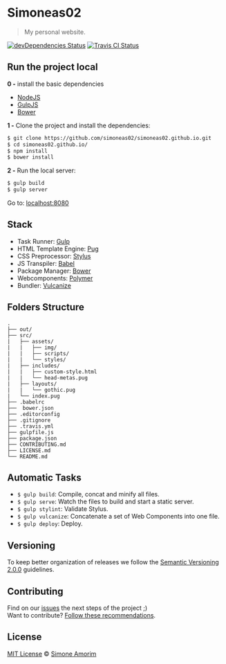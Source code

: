 # Simoneas02

> My personal website.

[![devDependencies Status](https://david-dm.org/simoneas02/simoneas02.github.io/dev-status.svg)](https://david-dm.org/simoneas02/simoneas02.github.io?type=dev)
[![Travis CI Status](https://travis-ci.org/simoneas02/simoneas02.github.io.svg?branch=dev)](https://travis-ci.org/simoneas02/simoneas02.github.io)

## Run the project local

**0 -** install the basic dependencies

- [NodeJS](https://nodejs.org/en/)
- [GulpJS](http://gulpjs.com/)
- [Bower](https://bower.io/)

**1 -** Clone the project and install the dependencies:

```sh
$ git clone https://github.com/simoneas02/simoneas02.github.io.git
$ cd simoneas02.github.io/
$ npm install
$ bower install
```
**2 -** Run the local server:

```sh
$ gulp build
$ gulp server
```

Go to: [localhost:8080](http://localhost:8080/out)

## Stack

- Task Runner: [Gulp](http://gulpjs.com/)
- HTML Template Engine: [Pug](https://pugjs.org/api/getting-started.html)
- CSS Preprocessor: [Stylus](http://stylus-lang.com/)
- JS Transpiler: [Babel](http://babeljs.io/)
- Package Manager: [Bower](https://bower.io/)
- Webcomponents: [Polymer](https://www.polymer-project.org/1.0/)
- Bundler: [Vulcanize](https://www.npmjs.com/package/gulp-vulcanize)

## Folders Structure

	.
	├── out/
	├── src/
	|   ├── assets/
	|   |   ├── img/
	|   |   ├── scripts/
	|   |   └── styles/
	|   ├── includes/
	|   |   ├──	custom-style.html
	|   |   └── head-metas.pug
	|   ├── layouts/
	|   |   └── gothic.pug
	|   └── index.pug
	├── .babelrc
	├──  bower.json
	├── .editorconfig
	├── .gitignore
	├── .travis.yml
	├── gulpfile.js
	├── package.json
	├── CONTRIBUTING.md
	├── LICENSE.md
	└── README.md

## Automatic Tasks

- `$ gulp build`: Compile, concat and minify all files.
- `$ gulp serve`: Watch the files to build and start a static server.
- `$ gulp stylint`: Validate Stylus.
- `$ gulp vulcanize`: Concatenate a set of Web Components into one file.
- `$ gulp deploy`: Deploy.

## Versioning

To keep better organization of releases we follow the [Semantic Versioning 2.0.0](http://semver.org/) guidelines.

## Contributing

Find on our [issues](https://github.com/simoneas02/simoneas02.github.io/issues/) the next steps of the project ;)
<br>
Want to contribute? [Follow these recommendations](https://github.com/simoneas02/simoneas02.github.io/issues/blob/dev/CONTRIBUTING.md).

## License

[MIT License](https://github.com/simoneas02/simoneas02.github.io/blob/dev/LICENSE.md) © [Simone Amorim](https://simoneas02.github.io)
